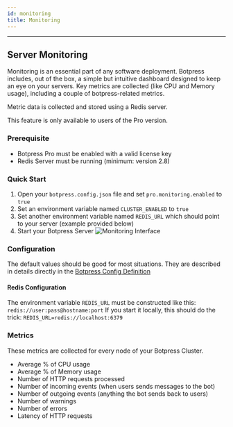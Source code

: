 ```yaml
---
id: monitoring
title: Monitoring
---
```


--------------------

## Server Monitoring
Monitoring is an essential part of any software deployment. Botpress includes, out of the box, a simple but intuitive dashboard
designed to keep an eye on your servers. Key metrics are collected (like CPU and Memory usage), including a couple of botpress-related metrics.

Metric data is collected and stored using a Redis server.

This feature is only available to users of the Pro version.

### Prerequisite

- Botpress Pro must be enabled with a valid license key
- Redis Server must be running (minimum: version 2.8)

### Quick Start

1. Open your `botpress.config.json` file and set `pro.monitoring.enabled` to `true`
2. Set an environment variable named `CLUSTER_ENABLED` to `true`
3. Set another environment variable named `REDIS_URL` which should point to your server (example provided below)
4. Start your Botpress Server
![Monitoring Interface](/assets/monitoring.png)
### Configuration

The default values should be good for most situations. They are described in details directly in the [Botpress Config Definition](https://github.com/botpress/botpress/blob/master/src/bp/core/config/botpress.config.ts)

#### Redis Configuration

The environment variable `REDIS_URL` must be constructed like this: `redis://user:pass@hostname:port`
If you start it locally, this should do the trick: `REDIS_URL=redis://localhost:6379`

### Metrics

These metrics are collected for every node of your Botpress Cluster.

- Average % of CPU usage
- Average % of Memory usage
- Number of HTTP requests processed
- Number of incoming events (when users sends messages to the bot)
- Number of outgoing events (anything the bot sends back to users)
- Number of warnings
- Number of errors
- Latency of HTTP requests